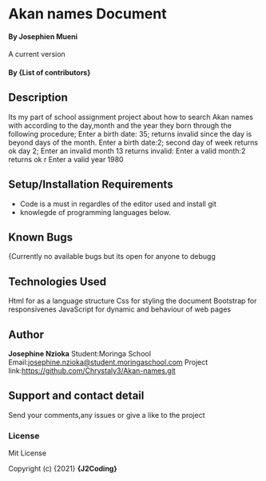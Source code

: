  # Akan names Document
#### By Josephien Mueni 
A current version
#### By **{List of contributors}**

## Description
Its my part of school assignment project about how to search Akan names with according to the day,month and the year they born through the following procedure;
Enter a birth date: 35;
returns invalid since the day is beyond days of the month.
Enter a birth date:2; second day of week
returns ok day 2;
Enter an invalid month 13
returns invalid:
Enter a valid month:2 
returns ok r 
Enter a valid year 1980







## Setup/Installation Requirements
* Code is a must in regardles of the editor used and install git
* knowlegde of programming languages below.


## Known Bugs
{Currently no available bugs but its open for anyone to debugg
## Technologies Used
Html for as a language structure
Css for styling the document
Bootstrap for responsivenes
JavaScript for dynamic and behaviour of web pages


## Author
**Josephine Nzioka**
Student:Moringa School
Email:josephine.nzioka@student.moringaschool.com
Project link:https://github.com/Chrystaly3/Akan-names.git

## Support and contact detail
Send your comments,any issues or give a like to the project

### License
Mit License


Copyright (c) {2021} **{J2Coding}**
